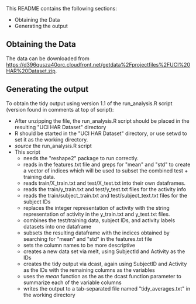 This README contains the following sections:
* Obtaining the Data
* Generating the output

## Obtaining the Data
The data can be downloaded from https://d396qusza40orc.cloudfront.net/getdata%2Fprojectfiles%2FUCI%20HAR%20Dataset.zip.

## Generating the output
To obtain the tidy output using version 1.1 of the run_analysis.R script (version found in comments at top of script):
* After unzipping the file, the run_analysis.R script should be placed in the resulting "UCI HAR Dataset" directory 
* R should be started in the "UCI HAR Dataset" directory, or use setwd to set it as the working directory.
* *source* the run_analysis.R script
* This script 
  * needs the "reshape2" package to run correctly.
  * reads in the features.txt file and greps for "mean" and "std" to create
a vector of indices which will be used to subset the combined test + training data.
  * reads train/X_train.txt and test/X_test.txt into their own dataframes.
  * reads the train/y_train.txt and test/y_test.txt files for the activity info
  * reads the train/subject_train.txt and test/subject_text.txt files for the subject IDs
  * replaces the integer representation of activity with the string representation of activity 
in the y_train.txt and y_test.txt files.
  * combines the test/training data, subject IDs, and activity labels datasets into one dataframe
  * subsets the resulting dataframe with the indices obtained by searching for "mean" and "std" in the features.txt file
  * sets the column names to be more descriptive
  * creates a new data set via melt, using SubjectId and Activity as the IDs
  * creates the tidy output via dcast, again using SubjectID and Activity as the IDs with the remaining columns as the variables
  * uses the *mean* function as the as the dcast function parameter to summarize each of the variable columns
  * writes the output to a tab-separated file named "tidy_averages.txt" in the working directory
